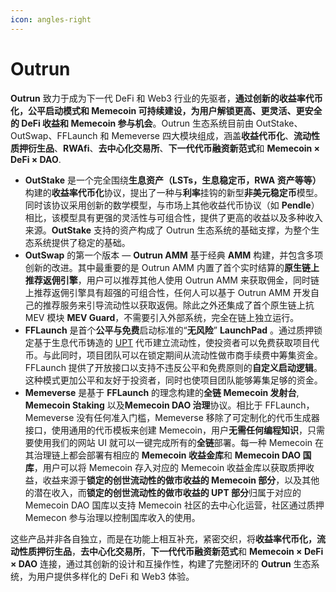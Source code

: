 ```yaml
---
icon: angles-right
---
```


# Outrun

**Outrun** 致力于成为下一代 DeFi 和 Web3 行业的先驱者，**通过创新的收益率代币化，公平启动模式和 Memecoin 可持续建设，为用户解锁更高、更灵活、更安全的 DeFi 收益和 Memecoin 参与机会**。Outrun 生态系统目前由 OutStake、OutSwap、FFLaunch 和 Memeverse 四大模块组成，涵盖**收益代币化**、**流动性质押衍生品**、**RWAfi**、**去中心化交易所**、**下一代代币融资新范式**和 **Memecoin × DeFi  × DAO**.

* **OutStake** 是一个完全围绕**生息资产（LSTs，生息稳定币，RWA 资产等等）**&#x6784;建的**收益率代币化**协议，提出了一种与**利率**挂钩的新型**非美元稳定币**模型。同时该协议采用创新的数学模型，与市场上其他收益代币协议（如 **Pendle**）相比，该模型具有更强的灵活性与可组合性，提供了更高的收益以及多种收入来源。**OutStake** 支持的资产构成了 Outrun 生态系统的基础支撑，为整个生态系统提供了稳定的基础。
* **OutSwap** 的第一个版本 — **Outrun AMM** 基于经典 **AMM** 构建，并包含多项创新的改进。其中最重要的是 Outrun AMM 内置了首个实时结算的**原生链上推荐返佣引擎**，用户可以推荐其他人使用 Outrun AMM 来获取佣金，同时链上推荐返佣引擎具有超强的可组合性，任何人可以基于 Outrun AMM 开发自己的推荐服务来引导流动性以获取返佣。除此之外还集成了首个原生链上抗 MEV 模块 **MEV Guard**，不需要引入外部系统，完全在链上独立运行。
* **FFLaunch** 是首个**公平与免费**启动标准的“**无风险**” **LaunchPad** 。通过质押锁定基于生息代币铸造的 [UPT](outstake/yield-tokenization/pt.md) 代币建立流动性，使投资者可以免费获取项目代币。与此同时，项目团队可以在锁定期间从流动性做市商手续费中筹集资金。FFLaunch 提供了开放接口以支持不违反公平和免费原则的**自定义启动逻辑**。这种模式更加公平和友好于投资者，同时也使项目团队能够筹集足够的资金。
* **Memeverse** 是基于 **FFLaunch** 的理念构建的**全链 Memecoin 发射台**, **Memecoin Staking** 以及**Memecoin DAO 治理**协议。相比于 FFLaunch，Memeverse 没有任何准入门槛，Memeverse 移除了可定制化的代币生成器接口，使用通用的代币模板来创建 Memecoin，用户**无需任何编程知识**，只需要使用我们的网站 UI 就可以一键完成所有的**全链**部署。每一种 Memecoin 在其治理链上都会部署有相应的 **Memecoin 收益金库**和 **Memecoin DAO 国库**，用户可以将 Memecoin 存入对应的 Memecoin 收益金库以获取质押收益，收益来源于**锁定的创世流动性的做市收益的 Memecoin 部分**，以及其他的潜在收入，而**锁定的创世流动性的做市收益的 UPT 部分**归属于对应的 Memecoin DAO 国库以支持 Memecoin 社区的去中心化运营，社区通过质押 Memecon 参与治理以控制国库收入的使用。

这些产品并非各自独立，而是在功能上相互补充，紧密交织，将**收益率代币化，流动性质押衍生品**，**去中心化交易所**，**下一代代币融资新范式**和 **Memecoin × DeFi  × DAO** 连接，通过其创新的设计和互操作性，构建了完整闭环的 **Outrun** 生态系统，为用户提供多样化的 DeFi 和 Web3 体验。
